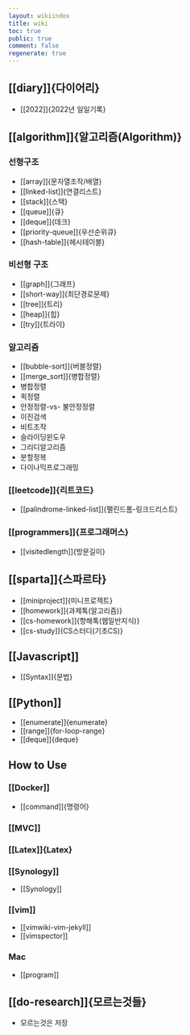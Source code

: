 ```yaml
---
layout: wikiindex
title: wiki
toc: true
public: true
comment: false
regenerate: true
---
```


## [[diary]]{다이어리}
* [[2022]]{2022년 일일기록}

## [[algorithm]]{알고리즘(Algorithm)}
### 선형구조 
* [[array]]{문자열조작/배열}
* [[linked-list]]{연결리스트}
* [[stack]]{스택}
* [[queue]]{큐}
* [[deque]]{데크}
* [[priority-queue]]{우선순위큐}
* [[hash-table]]{헤시테이블}

### 비선형 구조 
* [[graph]]{그래프}
* [[short-way]]{최단경로문제}
* [[tree]]{트리}
* [[heap]]{힙}
* [[try]]{트라이}

### 알고리즘
* [[bubble-sort]]{버블정렬}
* [[merge_sort]]{병합정렬}
* 병합정렬
* 퀵정렬
* 안정정렬-vs- 불안정정렬
* 이진검색
* 비트조작
* 슬라이딩윈도우
* 그리디알고리즘
* 분할정복
* 다이나믹프로그래밍

### [[leetcode]]{리트코드}
* [[palindrome-linked-list]]{팰린드롬-링크드리스트}

### [[programmers]]{프로그래머스}
* [[visitedlength]]{방문길이}

## [[sparta]]{스파르타}

* [[miniproject]]{미니프로젝트}
* [[homework]]{과제톡(알고리즘)}
* [[cs-homework]]{항해톡(웹일반지식)}
* [[cs-study]]{CS스터디(기초CS)}

## [[Javascript]]
* [[Syntax]]{문법}

## [[Python]]
* [[enumerate]]{enumerate}
* [[range]]{for-loop-range}
* [[deque]]{deque}


## How to Use
### [[Docker]]
* [[command]]{명령어}

### [[MVC]]

### [[Latex]]{Latex}

### [[Synology]] 
* [[Synology]] 

### [[vim]]
* [[vimwiki-vim-jekyll]]
* [[vimspector]]
### Mac
- [[program]]

## [[do-research]]{모르는것들}
* 모르는것은 저장

